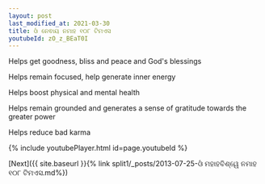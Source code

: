 ```yaml
---
layout: post
last_modified_at: 2021-03-30
title: ଓଁ ନେଵାୟ ନମାହ ୧୦୮ ଟିମଏସ
youtubeId: zO_z_BEaT0I
---
```

 
 
Helps get goodness, bliss and peace and God's blessings
 
Helps remain focused, help generate inner energy 
 
Helps boost physical and mental health 
 
Helps remain grounded and generates a sense of gratitude towards the greater power 
 
Helps reduce bad karma
 
 
 
 


{% include youtubePlayer.html id=page.youtubeId %}
 
[Next]({{ site.baseurl }}{% link  split1/_posts/2013-07-25-ଓଁ ମହାହବିଶ୍ୱେ ନମାହ ୧୦୮ ଟିମଏସ.md%})
 
